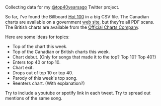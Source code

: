 Collecting data for my [@top40yearsago] Twitter project.

So far, I've found the Billboard [Hot 100] in a big CSV file. The Canadian
charts are available on a government [web site][cancon], but they're all PDF
scans. The British charts are available from the
[Official Charts Company][brits].

Here are some ideas for topics:
* Top of the chart this week.
* Top of the Canadian or British charts this week.
* Chart debut. (Only for songs that made it to the top? Top 10? Top 40?)
* Enters top 40 or top 10.
* Chart exit.
* Drops out of top 10 or top 40.
* Parody of this week's top song.
* Reenters chart. (With explanation?)

Try to include a youtube or spotify link in each tweet. Try to spread out mentions of the same song.

[@top40yearsago]: https://twitter.com/top40yearsago
[Hot 100]: https://data.world/kcmillersean/billboard-hot-100-1958-2017
[cancon]: http://www.bac-lac.gc.ca/eng/discover/films-videos-sound-recordings/rpm/Pages/rpm.aspx
[brits]: https://www.officialcharts.com/charts/singles-chart/19790902/7501/
